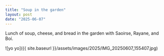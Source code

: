 ```yaml
---
title: "Soup in the garden"
layout: post
date: "2025-06-07"
---
```


Lunch of soup, cheese, and bread in the garden with Saoirse, Rayane, and Boí.

![yo yo]({{ site.baseurl }}/assets/images/2025/IMG_20250607_155407.jpg)

